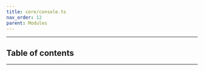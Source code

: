 ```yaml
---
title: core/console.ts
nav_order: 12
parent: Modules
---
```


---

<h2 class="text-delta">Table of contents</h2>

---
